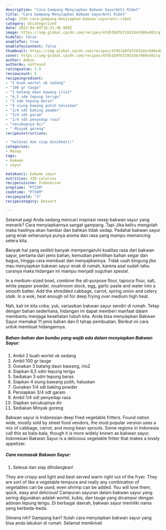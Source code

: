 ```yaml
---
description: "Cara Gampang Menyiapkan Bakwan SayurAnti Ribet"
title: "Cara Gampang Menyiapkan Bakwan SayurAnti Ribet"
slug: 2591-cara-gampang-menyiapkan-bakwan-sayuranti-ribet
category: Uncategorized
date: 2022-04-04T16:31:46.989Z
image: https://img-global.cpcdn.com/recipes/4fd51b8fbf2931d4/680x482cq70/bakwan-sayur-foto-resep-utama.jpg
hideToc: false
enableToc: true
enableTocContent: false
thumbnail: https://img-global.cpcdn.com/recipes/4fd51b8fbf2931d4/680x482cq70/bakwan-sayur-foto-resep-utama.jpg
cover: https://img-global.cpcdn.com/recipes/4fd51b8fbf2931d4/680x482cq70/bakwan-sayur-foto-resep-utama.jpg
author: Admin
authorAv: notfound
ratingvalue: 3.9
reviewcount: 5
recipeingredient:
- "2 buah wortel uk sedang"
- "100 gr tauge"
- "3 batang daun bawang iris2"
- "6,5 sdm tepung terigu"
- "3 sdm tepung beras"
- "4 siung bawang putih haluskan"
- "1/4 sdt baking powder"
- "3/4 sdt garam"
- "1/4 sdt penyedap rasa"
- "secukupnya Air"
- " Minyak goreng"
recipeinstructions:

- "Selesai dan siap dinikmati!"
categories:
- Resep
tags:
- bakwan
- sayur

katakunci: bakwan sayur 
nutrition: 230 calories
recipecuisine: Indonesian
preptime: "PT23M"
cooktime: "PT36M"
recipeyield: "3"
recipecategory: Dessert

---
```



Selamat pagi Anda sedang mencari inspirasi resep bakwan sayur yang menarik? Cara menyiapkannya sangat gampang. Tapi Jika keliru mengolah maka hasilnya akan hambar dan bahkan tidak sedap. Padahal bakwan sayur yang enak seharusnya punya aroma dan rasa yang mampu memancing selera kita.


Banyak hal yang sedikit banyak mempengaruhi kualitas rasa dari bakwan sayur, pertama dari jenis bahan, kemudian pemilihan bahan segar dan bagus, hingga cara membuat dan menyajikannya. Tidak usah bingung jika mau menyiapkan bakwan sayur enak di rumah, karena asal sudah tahu caranya maka hidangan ini mampu menjadi suguhan spesial.

In a medium-sized bowl, combine the all-purpose flour, tapioca flour, salt, white pepper powder, mushroom stock, egg, garlic paste and water into a smooth batter. Add the shredded cabbage, carrot, spring onion and celery stalk. In a wok, heat enough oil for deep frying over medium high heat.


Nah, kali ini kita coba, yuk, variasikan bakwan sayur sendiri di rumah. Tetap dengan bahan sederhana, hidangan ini dapat memberi manfaat dalam membantu menjaga kesehatan tubuh kita. Anda bisa menyiapkan Bakwan Sayur memakai 11 jenis bahan dan 0 tahap pembuatan. Berikut ini cara untuk membuat hidangannya.

<!--inarticleads1-->

##### Bahan-bahan dan bumbu yang wajib ada dalam menyiapkan Bakwan Sayur:

1. Ambil 2 buah wortel uk sedang
1. Ambil 100 gr tauge
1. Gunakan 3 batang daun bawang, iris2
1. Siapkan 6,5 sdm tepung terigu
1. Sediakan 3 sdm tepung beras
1. Siapkan 4 siung bawang putih, haluskan
1. Gunakan 1/4 sdt baking powder
1. Persiapkan 3/4 sdt garam
1. Ambil 1/4 sdt penyedap rasa
1. Siapkan secukupnya Air
1. Sediakan  Minyak goreng


Bakwan sayur is Indonesian deep fried vegetable fritters. Found nation wide, mostly sold by street food vendors, the most popular version uses a mix of cabbage, carrot, and mung bean sprouts. Some regions in Indonesia call this as bala-bala, though it is more widely known as bakwan sayur. Indonesian Bakwan Sayur is a delicious vegetable fritter that makes a lovely appetizer. 

<!--inarticleads2-->

##### Cara memasak Bakwan Sayur:


1. Selesai dan siap dihidangkan!

They are crispy and light and best served warm right out of the fryer. They are sort of like a vegetable tempura and really any combination of vegetables can be used, even shrimp can be added. You will love them, quick, easy and delicious! Campuran sayuran dalam bakwan sayur yang sering digunakan adalah wortel, kubis, dan tauge yang dicampur dengan adonan tepung terigu. Di berbagai daerah, bakwan sayur memiliki nama yang berbeda-beda. 

Gimana nih? Gampang kan? Itulah cara menyiapkan bakwan sayur yang bisa anda lakukan di rumah. Selamat menikmati
